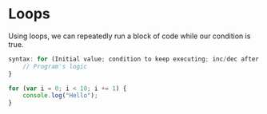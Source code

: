 # Loops

Using loops, we can repeatedly run a block of code while our condition is true.

```js
syntax: for (Initial value; condition to keep executing; inc/dec after each iteration){
    // Program's logic
}
```

```js
for (var i = 0; i < 10; i += 1) {
	console.log("Hello");
}
```

